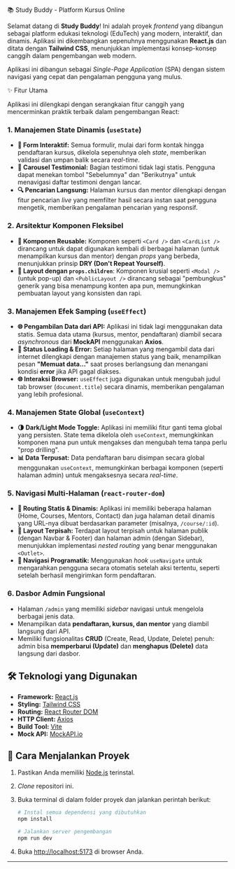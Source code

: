 📚 Study Buddy - Platform Kursus Online

Selamat datang di **Study Buddy**\! Ini adalah proyek *frontend* yang dibangun sebagai platform edukasi teknologi (EduTech) yang modern, interaktif, dan dinamis. Aplikasi ini dikembangkan sepenuhnya menggunakan **React.js** dan ditata dengan **Tailwind CSS**, menunjukkan implementasi konsep-konsep canggih dalam pengembangan web modern.

Aplikasi ini dibangun sebagai *Single-Page Application* (SPA) dengan sistem navigasi yang cepat dan pengalaman pengguna yang mulus.

✨ Fitur Utama

Aplikasi ini dilengkapi dengan serangkaian fitur canggih yang mencerminkan praktik terbaik dalam pengembangan React:

### 1\. Manajemen State Dinamis (`useState`)

  * **📝 Form Interaktif:** Semua formulir, mulai dari form kontak hingga pendaftaran kursus, dikelola sepenuhnya oleh *state*, memberikan validasi dan umpan balik secara *real-time*.
  * **🎠 Carousel Testimonial:** Bagian testimoni tidak lagi statis. Pengguna dapat menekan tombol "Sebelumnya" dan "Berikutnya" untuk menavigasi daftar testimoni dengan lancar.
  * **🔍 Pencarian Langsung:** Halaman kursus dan mentor dilengkapi dengan fitur pencarian *live* yang memfilter hasil secara instan saat pengguna mengetik, memberikan pengalaman pencarian yang responsif. 

### 2\. Arsitektur Komponen Fleksibel

  * **🧱 Komponen Reusable:** Komponen seperti `<Card />` dan `<CardList />` dirancang untuk dapat digunakan kembali di berbagai halaman (untuk menampilkan kursus dan mentor) dengan *props* yang berbeda, menunjukkan prinsip **DRY (Don't Repeat Yourself)**.
  * **🎁 Layout dengan `props.children`**: Komponen krusial seperti `<Modal />` (untuk pop-up) dan `<PublicLayout />` dirancang sebagai "pembungkus" generik yang bisa menampung konten apa pun, memungkinkan pembuatan layout yang konsisten dan rapi.

### 3\. Manajemen Efek Samping (`useEffect`)

  * **🌐 Pengambilan Data dari API:** Aplikasi ini tidak lagi menggunakan data statis. Semua data utama (kursus, mentor, pendaftaran) diambil secara *asynchronous* dari **MockAPI** menggunakan **Axios**.
  * **🔄 Status Loading & Error:** Setiap halaman yang mengambil data dari internet dilengkapi dengan manajemen status yang baik, menampilkan pesan **"Memuat data..."** saat proses berlangsung dan menangani kondisi **error** jika API gagal diakses.
  * **🌐 Interaksi Browser:** `useEffect` juga digunakan untuk mengubah judul tab browser (`document.title`) secara dinamis, memberikan pengalaman yang lebih profesional.

### 4\. Manajemen State Global (`useContext`)

  * **🌗 Dark/Light Mode Toggle:** Aplikasi ini memiliki fitur ganti tema global yang persisten. State tema dikelola oleh `useContext`, memungkinkan komponen mana pun untuk mengakses dan mengubah tema tanpa perlu "prop drilling".
  * **📊 Data Terpusat:** Data pendaftaran baru disimpan secara global menggunakan `useContext`, memungkinkan berbagai komponen (seperti halaman admin) untuk mengaksesnya secara *real-time*.

### 5\. Navigasi Multi-Halaman (`react-router-dom`)

  * **🔀 Routing Statis & Dinamis:** Aplikasi ini memiliki beberapa halaman (Home, Courses, Mentors, Contact) dan juga halaman detail dinamis yang URL-nya dibuat berdasarkan parameter (misalnya, `/course/:id`).
  * **🔐 Layout Terpisah:** Terdapat layout terpisah untuk halaman publik (dengan Navbar & Footer) dan halaman admin (dengan Sidebar), menunjukkan implementasi *nested routing* yang benar menggunakan `<Outlet>`.
  * **🚀 Navigasi Programatik:** Menggunakan *hook* `useNavigate` untuk mengarahkan pengguna secara otomatis setelah aksi tertentu, seperti setelah berhasil mengirimkan form pendaftaran.

### 6\. Dasbor Admin Fungsional

  * Halaman `/admin` yang memiliki *sidebar* navigasi untuk mengelola berbagai jenis data.
  * Menampilkan data **pendaftaran, kursus, dan mentor** yang diambil langsung dari API.
  * Memiliki fungsionalitas **CRUD** (Create, Read, Update, Delete) penuh: admin bisa **memperbarui (Update)** dan **menghapus (Delete)** data langsung dari dasbor.

## 🛠️ Teknologi yang Digunakan

  * **Framework:** [React.js](https://reactjs.org/)
  * **Styling:** [Tailwind CSS](https://tailwindcss.com/)
  * **Routing:** [React Router DOM](https://reactrouter.com/)
  * **HTTP Client:** [Axios](https://axios-http.com/)
  * **Build Tool:** [Vite](https://vitejs.dev/)
  * **Mock API:** [MockAPI.io](https://mockapi.io/)

## 🚀 Cara Menjalankan Proyek

1.  Pastikan Anda memiliki [Node.js](https://nodejs.org/) terinstal.

2.  *Clone* repositori ini.

3.  Buka terminal di dalam folder proyek dan jalankan perintah berikut:

    ```bash
    # Instal semua dependensi yang dibutuhkan
    npm install

    # Jalankan server pengembangan
    npm run dev
    ```

4.  Buka [http://localhost:5173](https://www.google.com/search?q=http://localhost:5173) di browser Anda.

-----
